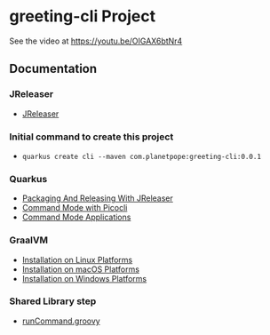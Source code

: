 # greeting-cli Project

See the video at https://youtu.be/OIGAX6btNr4

## Documentation

### JReleaser

* [JReleaser](https://jreleaser.org/)

### Initial command to create this project

* `quarkus create cli --maven com.planetpope:greeting-cli:0.0.1`

### Quarkus 

* [Packaging And Releasing With JReleaser](https://quarkus.io/guides/jreleaser)
* [Command Mode with Picocli](https://quarkus.io/guides/picocli)
* [Command Mode Applications](https://quarkus.io/guides/command-mode-reference)

### GraalVM

* [Installation on Linux Platforms](https://www.graalvm.org/22.1/docs/getting-started/linux/)
* [Installation on macOS Platforms](https://www.graalvm.org/22.1/docs/getting-started/macos/)
* [Installation on Windows Platforms](https://www.graalvm.org/22.1/docs/getting-started/windows/)

### Shared Library step

* [runCommand.groovy](https://github.com/darinpope/github-api-global-lib/blob/main/vars/runCommand.groovy)
